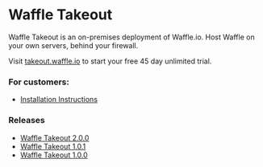 # Waffle Takeout
Waffle Takeout is an on-premises deployment of Waffle.io. Host Waffle on your own servers, behind your firewall. 

Visit [takeout.waffle.io](https://takeout.waffle.io) to start your free 45 day unlimited trial. 

### For customers:
- [Installation Instructions](INSTALL.md)

### Releases
- [Waffle Takeout 2.0.0](releases/2.0.0.md)
- [Waffle Takeout 1.0.1](releases/1.0.1.md)
- [Waffle Takeout 1.0.0](releases/1.0.0.md)

